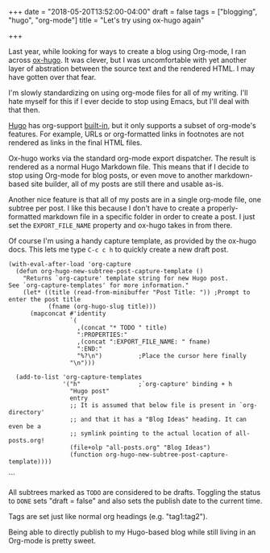 +++
date = "2018-05-20T13:52:00-04:00"
draft = false
tags = ["blogging", "hugo", "org-mode"]
title = "Let's try using ox-hugo again"

+++

Last year, while looking for ways to create a blog using Org-mode, I ran across
[ox-hugo](https://github.com/kaushalmodi/ox-hugo). It was clever, but I was uncomfortable with yet another layer of
abstration between the source text and the rendered HTML. I may have gotten over
that fear.

I'm slowly standardizing on using org-mode files for all of my writing. I'll
hate myself for this if I ever decide to stop using Emacs, but I'll deal with
that then.

[Hugo](https://gohugo.io) has org-support [built-in](https://gohugo.io/content-management/formats/), but it only supports a subset of org-mode's
features. For example, URLs or org-formatted links in footnotes are not rendered
as links in the final HTML files.

Ox-hugo works via the standard org-mode export dispatcher. The
result is rendered as a normal Hugo Markdown file. This means that if I decide to stop
using Org-mode for blog posts, or even move to another markdown-based site
builder, all of my posts are still there and usable as-is.

Another nice feature is that all of my posts are in a single org-mode file, one
subtree per post. I like this because I don't have to create a
properly-formatted markdown file in a specific folder in order to create a post.
I just set the `EXPORT_FILE_NAME` property and ox-hugo takes in from there.

Of course I'm using a handy capture template, as provided by the ox-hugo docs.
This lets me type `C-c c h` to quickly create a new draft post.

```emacs-lisp
(with-eval-after-load 'org-capture
  (defun org-hugo-new-subtree-post-capture-template ()
    "Returns `org-capture' template string for new Hugo post.
See `org-capture-templates' for more information."
    (let* ((title (read-from-minibuffer "Post Title: ")) ;Prompt to enter the post title
           (fname (org-hugo-slug title)))
      (mapconcat #'identity
                 `(
                   ,(concat "* TODO " title)
                   ":PROPERTIES:"
                   ,(concat ":EXPORT_FILE_NAME: " fname)
                   ":END:"
                   "%?\n")          ;Place the cursor here finally
                 "\n")))

  (add-to-list 'org-capture-templates
               '("h"                ;`org-capture' binding + h
                 "Hugo post"
                 entry
                 ;; It is assumed that below file is present in `org-directory'
                 ;; and that it has a "Blog Ideas" heading. It can even be a
                 ;; symlink pointing to the actual location of all-posts.org!
                 (file+olp "all-posts.org" "Blog Ideas")
                 (function org-hugo-new-subtree-post-capture-template))))
```

\`\`\`

All subtrees marked as `TODO` are considered to be drafts. Toggling the
status to `DONE` sets "draft = false" and also sets the publish date to the
current time.

Tags are set just like normal org headings (e.g. "tag1:tag2").

Being able to directly publish to my Hugo-based blog while still living in an
Org-mode is pretty sweet.
